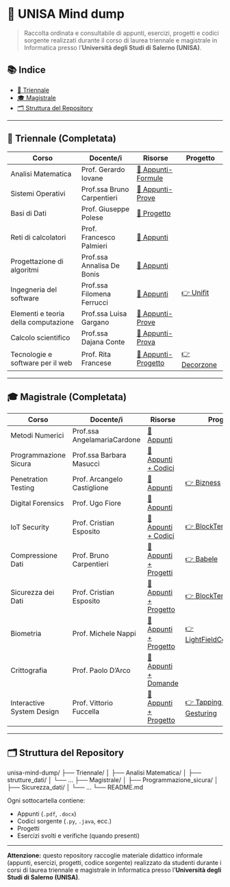 # 🧠 UNISA Mind dump

> Raccolta ordinata e consultabile di appunti, esercizi, progetti e codici sorgente realizzati durante il corso di laurea triennale e magistrale in Informatica presso l’**Università degli Studi di Salerno (UNISA)**.

## 📚 Indice

- [📘 Triennale](#-triennale-completata)
- [🎓 Magistrale](#-magistrale-completata)
- [🗂️ Struttura del Repository](#-struttura-del-repository)

---

## 📘 Triennale (Completata)

| Corso | Docente/i | Risorse | Progetto |
|-------|-----------|---------|----------|
| Analisi Matematica | Prof. Gerardo Iovane | [📄 Appunti-Formule](./Triennale/Analisi%20Matematica) ||
| Sistemi Operativi | Prof.ssa Bruno Carpentieri | [📄 Appunti-Prove](./Triennale/Sistemi%20Operativi) ||
| Basi di Dati | Prof. Giuseppe Polese | [📄 Progetto](./Triennale/Basi%20di%20Dati) ||
| Reti di calcolatori | Prof. Francesco Palmieri | [📄 Appunti](./Triennale/Reti%20di%20calcolatori) ||
| Progettazione di algoritmi | Prof.ssa Annalisa De Bonis | [📄 Appunti](./Triennale/Progettazione%20di%algoritmi) ||
| Ingegneria del software | Prof.ssa Filomena Ferrucci | [📄 Appunti](./Triennale/Ingegneria%20del%20software) |[👉 Unifit](https://github.com/paolocantarella7/Unifit-frontend)|
| Elementi e teoria della computazione | Prof.ssa Luisa Gargano | [📄 Appunti-Prove](./Triennale/Elementi%20e%20teoria%20della%20computazione) ||
| Calcolo scientifico | Prof.ssa Dajana Conte | [📄 Appunti-Prova](./Triennale/Calcolo%20scientifico) ||
| Tecnologie e software per il web | Prof. Rita Francese | [📄 Appunti-Progetto](./Triennale/Tecnologie%20e%20software%20per%20il%20web) | [👉 Decorzone](https://github.com/mattdr5/Decorzone)||


---

## 🎓 Magistrale (Completata)

| Corso | Docente/i | Risorse | Progetto |
|-------|-----------|---------|----------|
| Metodi Numerici | Prof.ssa AngelamariaCardone | [📄 Appunti](./magistrale/metodi_numerici) ||
| Programmazione Sicura | Prof.ssa Barbara Masucci | [📄 Appunti + Codici](./magistrale/programmazione_sicura) ||
| Penetration Testing | Prof. Arcangelo Castiglione | [📄 Appunti ](./magistrale/penetration_testing) |[👉 Bizness](https://github.com/secLuk3/Penetration-Testing-Project-Unisa-23-24)|
| Digital Forensics | Prof. Ugo Fiore | [📄 Appunti](./magistrale/digital_forensics) ||
| IoT Security | Prof. Cristian Esposito | [📄 Appunti + Codici](./magistrale/compilatori) |[👉 BlockTemp](https://github.com/Luke31999/BlockTemp)|
| Compressione Dati | Prof. Bruno Carpentieri | [📄 Appunti + Progetti](./magistrale/compressione_dati) |[👉 Babele](https://github.com/secLuk3/Babele_Gruppo24_FVAB)|
| Sicurezza dei Dati | Prof. Cristian Esposito | [📄 Appunti + Progetto](./magistrale/sicurezza_dati) |[👉 BlockTemp](https://github.com/Luke31999/BlockTemp)|
| Biometria | Prof. Michele Nappi | [📄 Appunti + Progetto](./magistrale/biometria) | [👉 LightFieldCompression](https://github.com/mattdr5/LightFieldImageCompression)|
| Crittografia | Prof. Paolo D’Arco | [📄 Appunti + Domande](./magistrale/crittografia) ||
| Interactive System Design | Prof. Vittorio Fuccella | [📄 Appunti + Progetto](./magistrale/system_design) |[👉 Tapping vs Gesturing](https://gitlab.com/g4660/isd23-24/exp2/data)|

---

## 🗂️ Struttura del Repository
unisa-mind-dump/
├── Triennale/
│   ├── Analisi Matematica/
│   ├── strutture_dati/
│   └── ...
├── Magistrale/
│   ├── Programmazione_sicura/
│   ├── Sicurezza_dati/
│   └── ...
└── README.md

Ogni sottocartella contiene:
- Appunti (`.pdf`, `.docx`)
- Codici sorgente (`.py`, `.java`, ecc.)
- Progetti 
- Esercizi svolti e verifiche (quando presenti)

---
**Attenzione:** questo repository raccoglie materiale didattico informale (appunti, esercizi, progetti, codice sorgente) realizzato da studenti durante i corsi di laurea triennale e magistrale in Informatica presso l’**Università degli Studi di Salerno (UNISA)**.


